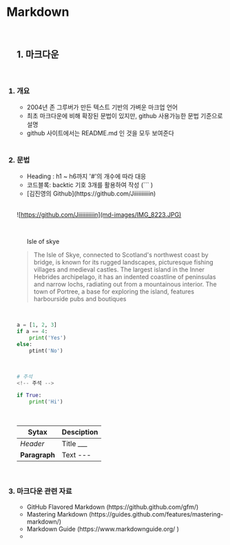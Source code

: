 # Markdown

<br>

<ol>

## 1. 마크다운

<br>

### <li> 개요</li>

<ul>

<li> 2004년 존 그루버가 만든 텍스트 기반의 가벼운 마크업 언어 </li>

<li> 최초 마크다운에 비해 확장된 문법이 있지만, github 사용가능한 문법 기준으로 설명 </li>

<li> github 사이트에서는 README.md 인 것을 모두 보여준다 </li>

</ul>

<br> 

### <li> 문법</li>

<ul>

<li> Heading : h1 ~ h6까지 '#'의 개수에 따라 대응 </li>

<li> 코드블록: backtic 기호 3개를 활용하여 작성 (``` )  </li>

<li> [김진영의 Github](https://github.com/Jiiiiiiiiiiin) </li>

</ul>

<br>

![https://github.com/Jiiiiiiiiiiin](md-images/IMG_8223.JPG) 

<br>

<ul>Isle of skye </ul>

> The Isle of Skye, connected to Scotland's northwest coast by bridge, is known for its rugged landscapes, picturesque fishing villages and medieval castles. The largest island in the Inner Hebrides archipelago, it has an indented coastline of peninsulas and narrow lochs, radiating out from a mountainous interior. The town of Portree, a base for exploring the island, features harbourside pubs and boutiques

<br>

```python
a = [1, 2, 3]
if a == 4:
    print('Yes')
else:
    ptint('No')
```

<br>

```python
# 주석
<!-- 주석 -->

if True:
    print('Hi')
```

<br>

| Sytax         | Desciption |
| ------------- | ---------- |
| *Header*      | Title ___  |
| **Paragraph** | Text  ---  |

<br>

### <li>마크다운 관련 자료</li>

<ul>

<li>  GitHub Flavored Markdown (https://github.github.com/gfm/) </li>
<li>  Mastering Markdown (https://guides.github.com/features/mastering-markdown/)  </li>
<li> Markdown Guide (https://www.markdownguide.org/ ) <li></ol>

